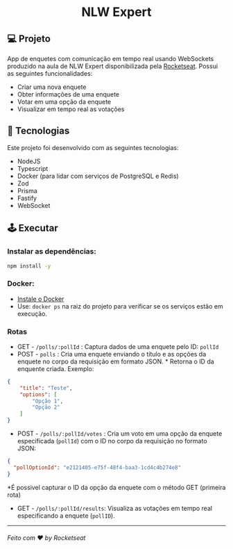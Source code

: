 <h1 align="center"> NLW Expert </h1>

## 💻 Projeto

App de enquetes com comunicação em tempo real usando WebSockets produzido na aula de NLW Expert disponibilizada pela [Rocketseat](https://encurtador.com.br/cgnsB). Possui as seguintes funcionalidades:
- Criar uma nova enquete
- Obter informações de uma enquete
- Votar em uma opção da enquete
- Visualizar em tempo real as votações

## 🚀 Tecnologias

Este projeto foi desenvolvido com as seguintes tecnologias:

- NodeJS
- Typescript
- Docker (para lidar com serviços de PostgreSQL e Redis)
- Zod
- Prisma
- Fastify
- WebSocket

## 🕹️ Executar

### Instalar as dependências:
```bash
npm install -y
```
### Docker:
- [Instale o Docker](https://www.docker.com/get-started)
- Use: `docker ps` na raiz do projeto para verificar se os serviços estão em execução.

### Rotas
- GET - `/polls/:pollId` : Captura dados de uma enquete pelo ID: `pollId`
- POST - `polls` : Cria uma enquete enviando o título e as opções da enquete no corpo da requisição em formato JSON. * Retorna o ID da enquente criada.
Exemplo:
```json
{
    "title": "Teste",
    "options": [
        "Opção 1",
        "Opção 2"
    ]
}
```
- POST - `/polls/:pollId/votes` : Cria um voto em uma opção da enquete especificada (`pollId`) com o ID no corpo da requisição no formato JSON:
```json
{
  "pollOptionId": "e2121405-e75f-48f4-baa3-1cd4c4b274e8"
}
```
*É possivel capturar o ID da opção da enquete com o método GET (primeira rota)
- GET - `/polls/:pollId/results`: Visualiza as votações em tempo real especificando a enquete (`pollID`).

---
###### Feito com ♥ by Rocketseat
